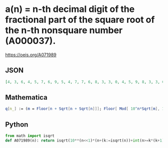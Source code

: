 # a\(n\) \= n\-th decimal digit of the fractional part of the square root of the n\-th nonsquare number \(A000037\)\.
https://oeis.org/A071989
## JSON
```JSON
[4, 3, 6, 4, 5, 7, 6, 9, 5, 4, 7, 7, 6, 8, 3, 3, 0, 4, 5, 9, 8, 3, 3, 0, 8, 9, 6, 2, 4, 1, 0, 4, 4, 0, 6, 7, 9, 5, 1, 7, 4, 1, 3, 5, 7, 5, 7, 7, 4, 8, 8, 9, 5, 0, 5, 0, 6, 5, 1, 7, 3, 3, 9, 9, 7, 7, 6, 1, 4, 9, 9, 2, 7, 8, 5, 8, 4, 9, 4, 5, 4, 2, 8, 0, 2, 1, 7, 7, 4, 7, 4, 8, 1, 8, 4, 5, 7, 5, 8, 0, 0, 0, 1, 4, 3]
```
## Mathematica
```Mathematica
q[n_] := (m = Floor[n + Sqrt[n + Sqrt[n]]]; Floor[ Mod[ 10^n*Sqrt[m], 10]]); Table[ q[n], {n, 1, 105}]
```
## Python
```Python
from math import isqrt
def A071989(n): return isqrt(10**(n<<1)*(n+(k:=isqrt(n))+int(n>=k*(k+1)+1)))%10 # _Chai Wah Wu_, Jul 20 2024
```
